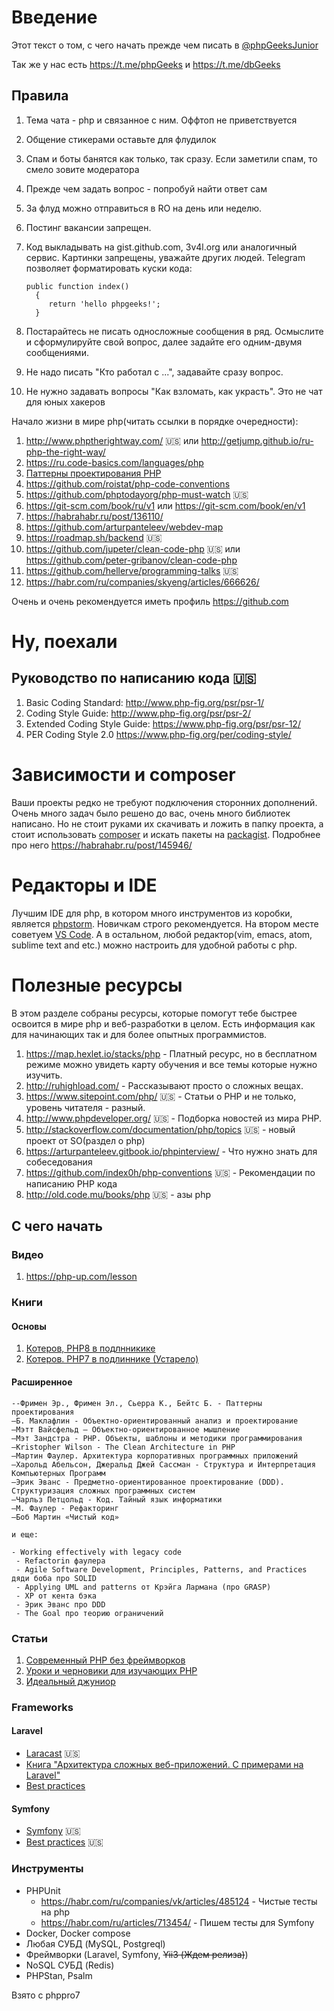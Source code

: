 Введение
========

Этот текст о том, с чего начать прежде чем писать в [@phpGeeksJunior](https://t.me/phpGeeksJunior)

Так же у нас есть https://t.me/phpGeeks и https://t.me/dbGeeks


Правила
-------

1. Тема чата - php и связанное с ним. Оффтоп не приветствуется
2. Общение стикерами оставьте для флудилок
3. Спам и боты банятся как только, так сразу. Если заметили спам, то смело зовите модератора
4. Прежде чем задать вопрос - попробуй найти ответ сам
5. За флуд можно отправиться в RO на день или неделю.
6. Постинг вакансии запрещен. 
7. Код выкладывать на gist.github.com, 3v4l.org или аналогичный сервис. Картинки запрещены, уважайте других людей.
   Telegram позволяет форматировать куски кода:

    ```
    public function index()
      {
         return 'hello phpgeeks!';
      }
    ```
8. Постарайтесь не писать односложные сообщения в ряд. Осмыслите и сформулируйте свой вопрос, далее задайте его одним-двумя сообщениями.
9. Не надо писать "Кто работал с ...", задавайте сразу вопрос.
10. Не нужно задавать вопросы "Как взломать, как украсть". Это не чат для юных хакеров

Начало жизни в мире php(читать ссылки в порядке очередности):

1. http://www.phptherightway.com/ 🇺🇸  или http://getjump.github.io/ru-php-the-right-way/
2. https://ru.code-basics.com/languages/php
3. [Паттерны проектирования PHP](https://github.com/avlyalin/php-design-patterns)
4. https://github.com/roistat/php-code-conventions
5. https://github.com/phptodayorg/php-must-watch 🇺🇸 
6. https://git-scm.com/book/ru/v1 или https://git-scm.com/book/en/v1
7. https://habrahabr.ru/post/136110/
8. https://github.com/arturpanteleev/webdev-map
9. https://roadmap.sh/backend 🇺🇸 
10. https://github.com/jupeter/clean-code-php 🇺🇸 или https://github.com/peter-gribanov/clean-code-php
11. https://github.com/hellerve/programming-talks 🇺🇸 
12. https://habr.com/ru/companies/skyeng/articles/666626/

Очень и очень рекомендуется иметь профиль https://github.com

Ну, поехали
===========

## Руководство по написанию кода 🇺🇸 
1. Basic Coding Standard: http://www.php-fig.org/psr/psr-1/ 
2. Coding Style Guide: http://www.php-fig.org/psr/psr-2/
3. Extended Coding Style Guide: https://www.php-fig.org/psr/psr-12/
4. PER Coding Style 2.0  https://www.php-fig.org/per/coding-style/

Зависимости и composer
======================

Ваши проекты редко не требуют подключения сторонних дополнений. Очень много задач было решено до вас, очень много библиотек написано. Но не стоит руками их скачивать и ложить в папку проекта, а стоит использовать [composer](https://getcomposer.org/) и искать пакеты на [packagist](https://packagist.org/). Подробнее про него https://habrahabr.ru/post/145946/

Редакторы и IDE
===============

Лучшим IDE для php, в котором много инструментов из коробки, является [phpstorm](https://www.jetbrains.com/phpstorm/). Новичкам строго рекомендуется. На втором месте советуем [VS Code](https://code.visualstudio.com/). А в остальном, любой редактор(vim, emacs, atom, sublime text and etc.) можно настроить для удобной работы с php.

Полезные ресурсы
================

В этом разделе собраны ресурсы, которые помогут тебе быстрее освоится в мире php и веб-разработки в целом. Есть информация как для начинающих так и для более опытных программистов.

1. https://map.hexlet.io/stacks/php - Платный ресурс, но в бесплатном режиме можно увидеть карту обучения и все темы которые нужно изучить. 
2. http://ruhighload.com/ - Рассказывают просто о сложных вещах.
3. https://www.sitepoint.com/php/ 🇺🇸 - Статьи о РНР и не только, уровень читателя - разный.
4. http://www.phpdeveloper.org/ 🇺🇸 - Подборка новостей из мира РНР.
5. http://stackoverflow.com/documentation/php/topics 🇺🇸 - новый проект от SO(раздел о php)
6. https://arturpanteleev.gitbook.io/phpinterview/ - Что нужно знать для собеседования
7. https://github.com/index0h/php-conventions 🇺🇸 - Рекомендации по написанию PHP кода
8. http://old.code.mu/books/php 🇺🇸 - азы php

## С чего начать

### Видео
1. https://php-up.com/lesson
### Книги
#### Основы
1. [Котеров, PHP8 в подлнникике](https://t.me/phpGeeksJunior/604605)
2. [Котеров. PHP7 в подлиннике (Устарело)](https://t.me/phpGeeksJunior/16247)



#### Расширенное
```
--Фримен Эр., Фримен Эл., Сьерра К., Бейтс Б. - Паттерны проектирования
—Б. Маклафлин - Объектно-ориентированный анализ и проектирование 
—Мэтт Вайсфельд — Объектно-ориентированное мышление
—Мэт Зандстра - PHP. Объекты, шаблоны и методики программирования
—Kristopher Wilson - The Clean Architecture in PHP
—Мартин Фаулер. Архитектура корпоративных программных приложений
—Харольд Абельсон, Джеральд Джей Сассман - Структура и Интерпретация Компьютерных Программ
—Эрик Эванс - Предметно-ориентированное проектирование (DDD). Структуризация сложных программных систем
—Чарльз Петцольд - Код. Тайный язык информатики
—М. Фаулер - Рефакторинг
—Боб Мартин «Чистый код»

и еще:

- Working effectively with legacy code 
 - Refactorin фаулера
 - Agile Software Development, Principles, Patterns, and Practices дяди боба про SOLID
 - Applying UML and patterns от Крэйга Лармана (про GRASP)
 - XP от кента бэка
 - Эрик Эванс про DDD
 - The Goal про теорию ограничений
 ```

### Статьи
1. [Современный PHP без фреймворков](https://habr.com/company/mailru/blog/352122)
2. [Уроки и черновики для изучающих PHP](https://github.com/codedokode/pasta)
3. [Идеальный джуниор](https://toster.ru/answer?answer_id=912598#answers_list_answer)

### Frameworks
#### Laravel
* [Laracast](https://laracasts.com/) 🇺🇸
* [Книга "Архитектура сложных веб-приложений. С примерами на Laravel"](https://github.com/adelf/acwa_book_ru)
* [Best practices](https://github.com/alexeymezenin/laravel-best-practices/blob/master/russian.md)


#### Symfony
* [Symfony](https://symfonycasts.com/) 🇺🇸
* [Best practices](https://symfony.com/doc/current/best_practices.html) 🇺🇸

### Инструменты
* PHPUnit
  * https://habr.com/ru/companies/vk/articles/485124 - Чистые тесты на php
  * https://habr.com/ru/articles/713454/ - Пишем тесты для Symfony
* Docker, Docker compose
* Любая СУБД (MySQL, Postgreql)
* Фреймворки (Laravel, Symfony, ~~Yii3 (Ждем релиза)~~)
* NoSQL СУБД (Redis)
* PHPStan, Psalm

Взято с phppro7

